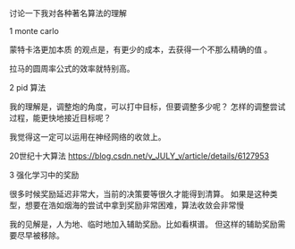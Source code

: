 

讨论一下我对各种著名算法的理解 


1   monte carlo

蒙特卡洛更加本质 的观点是，有更少的成本，去获得一个不那么精确的值 。


拉马的圆周率公式的效率就特别高。


2   pid 算法

我的理解是，调整炮的角度，可以打中目标，但要调整多少呢？
怎样的调整尝试过程，能更快地接近目标呢？


我觉得这一定可以运用在神经网络的收敛上。



20世纪十大算法
https://blog.csdn.net/v_JULY_v/article/details/6127953




3 强化学习中的奖励

很多时候奖励延迟非常大，当前的决策要等很久才能得到清算。
如果是这种类型，想要在浩如烟海的尝试中拿到奖励非常困难，算法收敛会非常慢

我的见解是，人为地、临时地加入辅助奖励。比如看棋谱。
但这样的辅助奖励需要尽早被移除。



